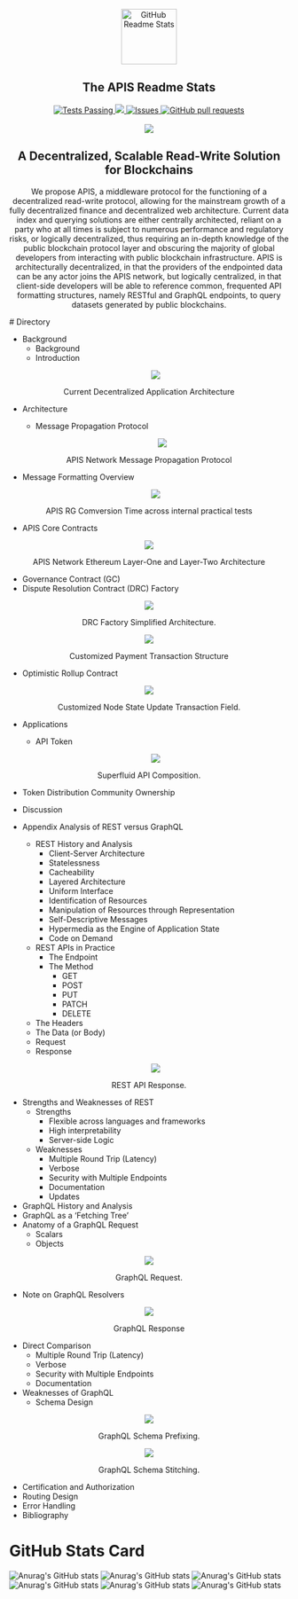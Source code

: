 <p align="center">
 <img width="100px" src="https://user-images.githubusercontent.com/100832362/157618988-f7191fc8-7259-4879-99eb-cd19f325fab2.png" align="center" alt="GitHub Readme Stats" />



 <h2 align="center">The APIS Readme Stats</h2>
<!--  <p align="center">Get dynamically generated GitHub stats on your readmes!</p> -->
</p>
  <p align="center">
    <a href="https://github.com/anuraghazra/github-readme-stats/actions">
      <img alt="Tests Passing" src="https://github.com/anuraghazra/github-readme-stats/workflows/Test/badge.svg" />
    </a>
    <a href="https://codecov.io/gh/anuraghazra/github-readme-stats">
      <img src="https://codecov.io/gh/anuraghazra/github-readme-stats/branch/master/graph/badge.svg" />
    </a>
    <a href="https://github.com/anuraghazra/github-readme-stats/issues">
      <img alt="Issues" src="https://img.shields.io/github/issues/anuraghazra/github-readme-stats?color=0088ff" />
    </a>
    <a href="https://github.com/anuraghazra/github-readme-stats/pulls">
      <img alt="GitHub pull requests" src="https://img.shields.io/github/issues-pr/anuraghazra/github-readme-stats?color=0088ff" />
    </a>
    <br />
    <br />
    <a href="https://www.theapis.xyz">
      <img margin="auto" src="https://www.theapis.xyz/static/img/apis_logo.png"/>
    </a>
  </p>

<h2 align="center">A Decentralized, Scalable Read-Write Solution for Blockchains</h2>
<p align="center">
We propose APIS, a middleware protocol for the functioning of a decentralized
read-write protocol, allowing for the mainstream growth of a fully decentralized finance and
decentralized web architecture. Current data index and querying solutions are either
centrally architected, reliant on a party who at all times is subject to numerous performance
and regulatory risks, or logically decentralized, thus requiring an in-depth knowledge of the
public blockchain protocol layer and obscuring the majority of global developers from
interacting with public blockchain infrastructure. APIS is architecturally decentralized, in
that the providers of the endpointed data can be any actor joins the APIS network, but
logically centralized, in that client-side developers will be able to reference common,
frequented API formatting structures, namely RESTful and GraphQL endpoints, to query
datasets generated by public blockchains.
</p>
# Directory

- Background
  - Background
  - Introduction
   <p align="center">
      <img margin="auto" src="https://user-images.githubusercontent.com/100832362/157613309-d2b3e2dd-4296-4af0-8d44-956546b76f7f.png"/>
    </p>
<p align="center">Current Decentralized Application Architecture</p>

- Architecture
  - Message Propagation Protocol
  
     <p align="center">
      <img margin="auto" src="https://user-images.githubusercontent.com/100832362/157614662-651c5168-dd27-4d7d-bbab-a30334dda447.png"/>
    </p>
<p align="center">APIS Network Message Propagation Protocol</p>
 
  - Message Formatting Overview
  
       <p align="center">
      <img margin="auto" src="https://user-images.githubusercontent.com/100832362/157615544-3cc50864-22e5-4a95-b8b2-128ff967abf4.png"/>
    </p>
<p align="center">APIS RG Comversion Time across internal practical tests</p>


  - APIS Core Contracts
  
   <p align="center">
      <img margin="auto" src="https://user-images.githubusercontent.com/100832362/157615851-c7a8d0ca-5f20-40ae-8ce9-0e9322ab31e3.png"/>
    </p>
<p align="center">APIS Network Ethereum Layer-One and Layer-Two Architecture</p>


  
  - Governance Contract (GC)
  - Dispute Resolution Contract (DRC) Factory


   <p align="center">
      <img margin="auto" src="https://user-images.githubusercontent.com/100832362/157616423-aa540c6f-43d1-4fe0-99e2-116f4f8e107f.png"/>
    </p>
<p align="center">DRC Factory Simplified Architecture.</p>

   <p align="center">
      <img margin="auto" src="https://user-images.githubusercontent.com/100832362/157616678-83bcb126-5cf0-4a2f-850b-1320e3971e5c.png"/>
    </p>
<p align="center">Customized Payment Transaction Structure</p>


  - Optimistic Rollup Contract
  
  <p align="center">
      <img margin="auto" src="https://user-images.githubusercontent.com/100832362/157616849-7ead65c5-8dc0-4269-a907-d421021ca1f2.png"/>
    </p>
<p align="center">Customized Node State Update Transaction Field.</p>
  

- Applications
  - API Token

  <p align="center">
      <img margin="auto" src="https://user-images.githubusercontent.com/100832362/157617098-53193e21-7a72-46d0-90e2-53b858767992.png"/>
    </p>
<p align="center">Superfluid API Composition.</p>



  - Token Distribution Community Ownership
- Discussion
- Appendix Analysis of REST versus GraphQL
  - REST History and Analysis
    - Client-Server Architecture
    - Statelessness
    - Cacheability
    - Layered Architecture
    - Uniform Interface
    - Identification of Resources
    - Manipulation of Resources through Representation
    - Self-Descriptive Messages
    - Hypermedia as the Engine of Application State
    - Code on Demand
  - REST APIs in Practice
    - The Endpoint
    - The Method
      - GET
      - POST
      - PUT
      - PATCH
      - DELETE
   - The Headers
   - The Data (or Body)
    - Request
    - Response

  <p align="center">
      <img margin="auto" src="https://user-images.githubusercontent.com/100832362/157617369-06814815-8ff9-468f-bd46-c4388420b505.png"/>
    </p>
<p align="center">REST API Response.</p>


  - Strengths and Weaknesses of REST
      - Strengths
        - Flexible across languages and frameworks
        - High interpretability
        - Server-side Logic
    - Weaknesses
       - Multiple Round Trip (Latency)
       - Verbose
       - Security with Multiple Endpoints
       - Documentation
       - Updates
 - GraphQL History and Analysis
 - GraphQL as a ‘Fetching Tree’
 - Anatomy of a GraphQL Request
    - Scalars
    - Objects
   
  <p align="center">
      <img margin="auto" src="https://user-images.githubusercontent.com/100832362/157617713-572b8964-43fb-46b0-b195-4939c3c5f091.png"/>
    </p>
<p align="center">GraphQL Request.</p>

 - Note on GraphQL Resolvers


<p align="center">
      <img margin="auto" src="https://user-images.githubusercontent.com/100832362/157617921-d1abf8ba-6103-43b8-bf92-b9f56bcfc16d.png"/>
    </p>
<p align="center">GraphQL Response</p>


 - Direct Comparison
    - Multiple Round Trip (Latency)
    - Verbose
    - Security with Multiple Endpoints
    - Documentation
 - Weaknesses of GraphQL
    - Schema Design
<p align="center">
      <img margin="auto" src="https://user-images.githubusercontent.com/100832362/157618221-5ed7f47b-2c8b-4ccf-b3f7-7a95c8ed2224.png"/>
    </p>
<p align="center"> GraphQL Schema Prefixing.</p>
<p align="center">
      <img margin="auto" src="https://user-images.githubusercontent.com/100832362/157618550-4c99c7cf-894d-44a9-8eb5-e2daacef34b5.png"/>
    </p>
<p align="center"> GraphQL Schema Stitching.</p>


   - Certification and Authorization
   - Routing Design
   - Error Handling
- Bibliography
# GitHub Stats Card

![Anurag's GitHub stats](https://github-readme-stats.vercel.app/api?username=anuraghazra&show_icons=true&theme=merko)
![Anurag's GitHub stats](https://github-readme-stats.vercel.app/api?username=anuraghazra&show_icons=true&theme=gruvbox)
![Anurag's GitHub stats](https://github-readme-stats.vercel.app/api?username=anuraghazra&show_icons=true&theme=radical)
![Anurag's GitHub stats](https://github-readme-stats.vercel.app/api?username=anuraghazra&show_icons=true&theme=tokyonight)
![Anurag's GitHub stats](https://github-readme-stats.vercel.app/api?username=anuraghazra&show_icons=true&theme=onedark)
![Anurag's GitHub stats](https://github-readme-stats.vercel.app/api?username=anuraghazra&show_icons=true&theme=radical)
